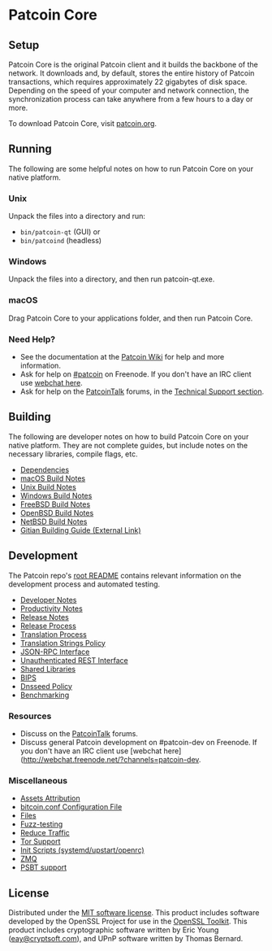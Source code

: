 Patcoin Core
=============

Setup
---------------------
Patcoin Core is the original Patcoin client and it builds the backbone of the network. It downloads and, by default, stores the entire history of Patcoin transactions, which requires approximately 22 gigabytes of disk space. Depending on the speed of your computer and network connection, the synchronization process can take anywhere from a few hours to a day or more.

To download Patcoin Core, visit [patcoin.org](https://patcoin.org/).

Running
---------------------
The following are some helpful notes on how to run Patcoin Core on your native platform.

### Unix

Unpack the files into a directory and run:

- `bin/patcoin-qt` (GUI) or
- `bin/patcoind` (headless)

### Windows

Unpack the files into a directory, and then run patcoin-qt.exe.

### macOS

Drag Patcoin Core to your applications folder, and then run Patcoin Core.

### Need Help?

* See the documentation at the [Patcoin Wiki](https://patcoin.info/)
for help and more information.
* Ask for help on [#patcoin](http://webchat.freenode.net?channels=patcoin) on Freenode. If you don't have an IRC client use [webchat here](http://webchat.freenode.net?channels=patcoin).
* Ask for help on the [PatcoinTalk](https://patcointalk.io/) forums, in the [Technical Support section](https://patcointalk.io/c/technical-support).

Building
---------------------
The following are developer notes on how to build Patcoin Core on your native platform. They are not complete guides, but include notes on the necessary libraries, compile flags, etc.

- [Dependencies](dependencies.md)
- [macOS Build Notes](build-osx.md)
- [Unix Build Notes](build-unix.md)
- [Windows Build Notes](build-windows.md)
- [FreeBSD Build Notes](build-freebsd.md)
- [OpenBSD Build Notes](build-openbsd.md)
- [NetBSD Build Notes](build-netbsd.md)
- [Gitian Building Guide (External Link)](https://github.com/bitcoin-core/docs/blob/master/gitian-building.md)

Development
---------------------
The Patcoin repo's [root README](/README.md) contains relevant information on the development process and automated testing.

- [Developer Notes](developer-notes.md)
- [Productivity Notes](productivity.md)
- [Release Notes](release-notes.md)
- [Release Process](release-process.md)
- [Translation Process](translation_process.md)
- [Translation Strings Policy](translation_strings_policy.md)
- [JSON-RPC Interface](JSON-RPC-interface.md)
- [Unauthenticated REST Interface](REST-interface.md)
- [Shared Libraries](shared-libraries.md)
- [BIPS](bips.md)
- [Dnsseed Policy](dnsseed-policy.md)
- [Benchmarking](benchmarking.md)

### Resources
* Discuss on the [PatcoinTalk](https://patcointalk.io/) forums.
* Discuss general Patcoin development on #patcoin-dev on Freenode. If you don't have an IRC client use [webchat here](http://webchat.freenode.net/?channels=patcoin-dev.

### Miscellaneous
- [Assets Attribution](assets-attribution.md)
- [bitcoin.conf Configuration File](bitcoin-conf.md)
- [Files](files.md)
- [Fuzz-testing](fuzzing.md)
- [Reduce Traffic](reduce-traffic.md)
- [Tor Support](tor.md)
- [Init Scripts (systemd/upstart/openrc)](init.md)
- [ZMQ](zmq.md)
- [PSBT support](psbt.md)

License
---------------------
Distributed under the [MIT software license](/COPYING).
This product includes software developed by the OpenSSL Project for use in the [OpenSSL Toolkit](https://www.openssl.org/). This product includes
cryptographic software written by Eric Young ([eay@cryptsoft.com](mailto:eay@cryptsoft.com)), and UPnP software written by Thomas Bernard.
